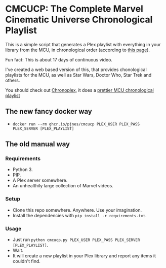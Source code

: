 # CMCUCP: The Complete Marvel Cinematic Universe Chronological Playlist

This is a simple script that generates a Plex playlist with everything in your library from the MCU, in chronological order (according to [this page](https://www.digitalspy.com/movies/a825774/marvel-cinematic-universe-in-chronological-order/)).

Fun fact: This is about 17 days of continuous video.

I've created a web based version of this, that provides chonological playlists for the MCU, as well as Star Wars, Doctor Who, Star Trek and others.

You should check out [Chronoplex](https://chronoplex.app), it does a [prettier MCU chronological playlist](https://chronoplex.app/mcu)

## The new fancy docker way

- `docker run --rm ghcr.io/pjnes/cmcucp PLEX_USER PLEX_PASS PLEX_SERVER [PLEX_PLAYLIST]`

## The old manual way

### Requirements

- Python 3.
- PIP.
- A Plex server somewhere.
- An unhealthily large collection of Marvel videos.

### Setup

- Clone this repo somewhere. Anywhere. Use your imagination.
- Install the dependencies with `pip install -r requirements.txt`.

### Usage

- Just run `python cmcucp.py PLEX_USER PLEX_PASS PLEX_SERVER [PLEX_PLAYLIST]`.
- Wait.
- It will create a new playlist in your Plex library and report any items it couldn't find.
